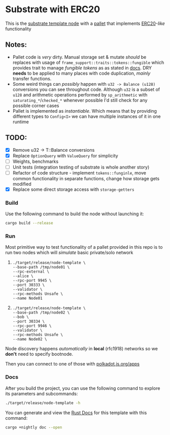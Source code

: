 # Substrate with ERC20

This is the [substrate template node](https://github.com/substrate-developer-hub/substrate-node-template)
with a [pallet](https://docs.substrate.io/learn/runtime-development/#frame) that implements [ERC20](https://eips.ethereum.org/EIPS/eip-20)-_like_ functionality 

## Notes:
- Pallet code is _very_ dirty. Manual storage set & mutate _should_ be replaces with usage of `frame_support::traits::tokens::fungible` 
  which provides trait to manage _fungible tokens_ as as stated in 
  [docs](https://paritytech.github.io/polkadot-sdk/master/polkadot_sdk_docs/reference_docs/frame_tokens/index.html#fungible-token-traits-in-frame).
  DRY **needs** to be applied to many places with code duplication, _mainly_ transfer functions.
- Some weird things can _possibly_ happen with `u32 -> Balance (u128)` conversions you can see throughout code. Although `u32` is a subset of `u128`
  and arithmetic operations performed by `sp_arithmetic` with `saturating_*`/`checked_*` whenever possible I'd still check for 
  any possible corner cases
- Pallet is implemented as _instantiable_. Which means that by providing different types to `Config<I>` we can have multiple instances of it 
  in one runtime

## TODO: 
- [X] Remove u32 -> T::Balance conversions
- [X] Replace `OptionQuery` with `ValueQuery` for simplicity
- [ ] Weights, benchmarks
- [ ] Unit tests (integration testing of substrate is whole another story)
- [ ] Refactor of code structure - implement `tokens::funginle`, move common functionality in separate functions, change how storage gets modified
- [x] Replace some direct storage access with `storage-getters`

### Build

Use the following command to build the node without launching it:

```sh
cargo build --release
```

### Run

Most primitive way to test functionality of a pallet provided in this repo is to run two nodes which will _simulate_ basic private/solo network

1. ```shell
   ./target/release/node-template \
   --base-path /tmp/node01 \
   --rpc-external \
   --alice \
   --rpc-port 9945 \
   --port 30333 \
   --validator \
   --rpc-methods Unsafe \
   --name Node01
   ```

2. ```shell
   ./target/release/node-template \
   --base-path /tmp/node02 \
   --bob \
   --port 30334 \
   --rpc-port 9946 \
   --validator \
   --rpc-methods Unsafe \
   --name Node02 \
   ```

Node discovery happens _automatically_ in **local** (rfc1918) networks so we **don't** need to specify bootnode.

Then you can connect to one of those with [polkadot.js.org/apps](https://polkadot.js.org/apps/?rpc=ws%3A%2F%2F127.0.0.1%3A9945#/explorer)

### Docs

After you build the project, you can use the following command to explore its
parameters and subcommands:

```sh
./target/release/node-template -h
```

You can generate and view the [Rust
Docs](https://doc.rust-lang.org/cargo/commands/cargo-doc.html) for this template
with this command:

```sh
cargo +nightly doc --open
```

